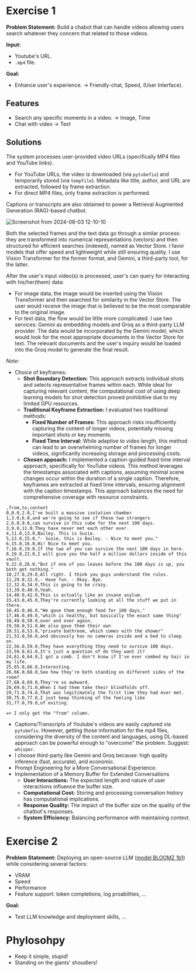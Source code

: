 # Exercise 1

**Problem Statement:** Build a chabot that can handle videos allowing users search whatever they concern that related to those videos.

**Input:**
+ Youtube's URL. 
+ `.mp4` file.

**Goal:**

- Enhance user's experience. -> Friendly-chat, Speed, (User Interface).

## Features

- Search any specific moments in a video. -> Image, Time
- Chat with video -> Text

## Solutions
The system processes user-provided video URLs (specifically MP4 files and YouTube links). 

+ For YouTube URLs, the video is downloaded (via `pytubefix`) and temporarily stored (via `tempfile`). Metadata like title, author, and URL are extracted, followed by frame extraction. 
+ For direct MP4 files, only frame extraction is performed. 

Captions or transcripts are also obtained to power a Retrieval Augmented Generation (RAG)-based chatbot.

![Screenshot from 2024-08-03 12-10-10](https://hackmd.io/_uploads/ByXjCTot0.png)

Both the selected frames and the text data go through a similar process: they are transformed into numerical representations (vectors) and then structured for efficient searches (indexed), named as Vector Store. I favor models that offer speed and lightweight while still ensuring quality. I use Vision Transformer for the former format, and Gemini, a third-party tool, for the latter. 

After the user's input video(s) is processed, user's can query for interacting with his/her(them) data: 
+ For image data, the image would be inserted using the Vision Transformer and then searched for similarity in the Vector Store. The user would receive the image that is believed to be the most comparable to the original image.
+ For text data, the flow would be little more complicated. I use two services: Gemini as embedding models and Groq as a third-party LLM provider. The data would be incorporated by the Gemini model, which would look for the most appropriate documents in the Vector Store for text. The relevant documents and the user's inquiry would be loaded into the Groq model to generate the final result. 

_Note:_ 
+ Choice of keyframes: 
    +  **Shot Boundary Detection:** This approach extracts individual shots and selects representative frames within each. While ideal for capturing relevant content, the computational cost of using deep learning models for shot detection proved prohibitive due to my limited GPU resources.
    + **Traditional Keyframe Extraction:** I evaluated two traditional methods:
        * **Fixed Number of Frames:**  This approach risks insufficiently capturing the content of longer videos, potentially missing important shots or key moments.
        * **Fixed Time Interval:** While adaptive to video length, this method can lead to an overwhelming number of frames for longer videos, significantly increasing storage and processing costs.
    + **Chosen appoach:** I implemented a caption-guided fixed time interval approach, specifically for YouTube videos. This method leverages the timestamps associated with captions, assuming minimal scene changes occur within the duration of a single caption.  Therefore, keyframes are extracted at fixed time intervals, ensuring alignment with the caption timestamps.  This approach balances the need for comprehensive coverage with resource constraints.

```
,from,to,content
0,0.0,2.0,I've built a massive isolation chamber
1,3.0,6.0,and we're going to see if these two strangers
2,6.0,9.0,can survive in this cube for the next 100 days.
3,9.0,11.0,They have never met each other ever.
4,11.0,13.0,Bailey. This is Suzie.
5,13.0,15.0,"- Suzie, this is Bailey. - Nice to meet you."
6,15.0,16.0,Hi! Nice to meet you.
7,16.0,19.0,If the two of you can survive the next 100 days in here.
8,19.0,22.0,I will give you the half a million dollars inside of this vault.
9,22.0,26.0,"But if one of you leaves before the 100 days is up, you both get nothing."
10,27.0,29.0,All right. I think you guys understand the rules.
11,29.0,32.0,- Have fun. - Okay. Bye.
12,32.0,34.0,This is going to be crazy.
13,39.0,40.0,Yeah.
14,40.0,42.0,This is actually like an insane asylum.
15,43.0,45.0,They're currently looking at all the stuff we put in there.
16,45.0,46.0,"We gave them enough food for 100 days,"
17,46.0,49.0,"which is healthy, but basically the exact same thing"
18,49.0,50.0,over and over again.
19,50.0,51.0,We also gave them their own
20,51.0,53.0,"private bathroom, which comes with the shower"
21,53.0,56.0,and obviously has no cameras inside and a bed to sleep on.
22,56.0,59.0,They have everything they need to survive 100 days.
23,59.0,61.0,It's just a question of do they want it?
24,61.0,64.0,I got a comb. I don't know if I've ever combed my hair in my life.
25,65.0,66.0,Interesting.
26,66.0,68.0,See how they're both standing on different sides of the room?
27,68.0,69.0,They're so awkward.
28,69.0,71.0,When I had them take their blindfolds off.
29,71.0,74.0,That was legitimately the first time they had ever met.
30,75.0,77.0,I just keep thinking of the feeling like
31,77.0,79.0,of exiting.

=> I only get the "from" column. 
```
+ Captions/Transcripts of Youtube's videos are easily captured via `pytubefix`. However, getting those information for the mp4 files, considering the diversity of the content and languages, using DL-based approach can be powerful enough to "overcome" the problem. Suggest: `whisper`. 
+ I choose third-party like Gemini and Groq because: high quality inference (fast, accurate), and economic. 
+ Prompt Engineering for a More Conversational Experience.
+ Implementation of a Memory Buffer for Extended Conversations
    * **User Interactions:**  The expected length and nature of user interactions influence the buffer size.
    * **Computational Cost:** Storing and processing conversation history has computational implications.
    * **Response Quality:** The impact of the buffer size on the quality of the chatbot's responses.
    * **System Efficiency:** Balancing performance with maintaining context.

# Exercise 2

**Problem Statement:** Deploying an open-source LLM ([model BLOOMZ 1b1](https://huggingface.co/bigscience/bloomz-1b1)) while considering several factors: 

+ VRAM
+ Speed
+ Performance
+ Feature support: token completions, log proabilities, ...

**Goal:**

- Test LLM knowledge and deployment skills, ...


# Phylosohpy

- Keep it simple, stupid!
- Standing on the giants' shoudlers!